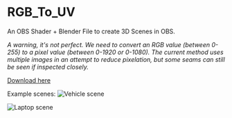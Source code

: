 # RGB_To_UV
An OBS Shader + Blender File to create 3D Scenes in OBS.

*A warning, it's not perfect. We need to convert an RGB value (between 0-255) to a pixel value (between 0-1920 or 0-1080).*
*The current method uses multiple images in an attempt to reduce pixelation, but some seams can still be seen if inspected closely.*

[Download here](https://github.com/rmanky/RGB_To_UV/releases/latest)

Example scenes:
![Vehicle scene](https://i.imgur.com/FrFjJtI.png)

![Laptop scene](https://i.imgur.com/yL4ixqz.png)
